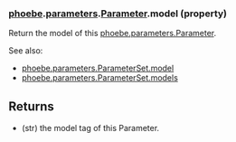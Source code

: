 ### [phoebe](phoebe.md).[parameters](phoebe.parameters.md).[Parameter](phoebe.parameters.Parameter.md).model (property)




Return the model of this [phoebe.parameters.Parameter](phoebe.parameters.Parameter.md).

See also:
* [phoebe.parameters.ParameterSet.model](phoebe.parameters.ParameterSet.model.md)
* [phoebe.parameters.ParameterSet.models](phoebe.parameters.ParameterSet.models.md)

Returns
-------
* (str) the model tag of this Parameter.

